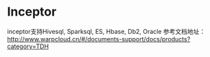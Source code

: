 # Inceptor
inceptor支持Hivesql, Sparksql, ES, Hbase, Db2, Oracle 参考文档地址：http://www.warpcloud.cn/#/documents-support/docs/products?category=TDH
